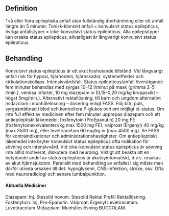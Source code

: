 ## Definition

Två eller flera epileptiska anfall utan fullständig återhämtning eller ett anfall längre än 5 minuter. Tonisk-kloniskt anfall = konvulsivt status epilepticus, övriga anfallstyper = icke-konvulsivt status epilepticus.
Alla epilepsityper kan orsaka status epilepticus, allvarligast är långvarigt konvulsivt status epilepticus.

## Behandling

Konvulsivt status epilepticus är ett akut livshotande tillstånd.
Vid långvarigt anfall risk för hypoxi, hjärnödem, hjärnskador, systemeffekter och cirkulationskollaps. Intensivvårdsfall. Status epilepticus/anfall överstigande fem minuter behandlas med syrgas 10–12 l/minut på mask (grimma 2–5 l/min.), venösa infarter, 10 mg diazepam iv (0,15–0,20 mg/kg kroppsvikt – högst 5mg/min.). Alternativt rektallösning, till barn och ungdom alternativt midazolam i munhålelösning – dosering enligt FASS.
Följ bltr, puls, syrgasmättnad i blod och kontrollera P-glukos och om möjligt el-status. Om inte full effekt av medicinen efter fem minuter upprepas diazepam och ett antiepileptiskt läkemedel: fosfenytoin (ProEpanutin) 20 mg FE (fosfenytoinekvivalenter)/kg max 1500 mg FE), valproat (Ergenyl) 40 mg/kg (max 3500 mg), eller levetiracetam 60 mg/kg iv (max 4500 mg). Se FASS för kontraindikationer och administrationshastigheter.
Om antiepileptiskt läkemedel inte bryter konvulsivt status epilepticus ofta indikation för sövning och intensivvård. Vid icke-konvulsivt status epilepticus är sövning inte alltid motiverat, diskutera med neurolog.
Viktigt att beakta att en betydande andel av status epilepticus är akutsymtomatiskt, d.v.s. orsakas av akut hjärnsjukdom. Parallellt med behandling av anfallet i sig måste man därför utreda orsaken till det: hypoglykemi, CNS-infektion, stroke, osv. Ofta med neuroradiologi och senare lumbalpunktion.

#### Aktuella Mediciner

Diazepam: Inj. Stesolid novum. Stesolid Rektal Prefill Rektallösning.
Fosfenytoin: Inj. Pro-Epanutin.
Valproat: Ergenyl
Levetiracetam: Levetiracetam
Midazolam: Munhåleslösning BUCCOLAM.


